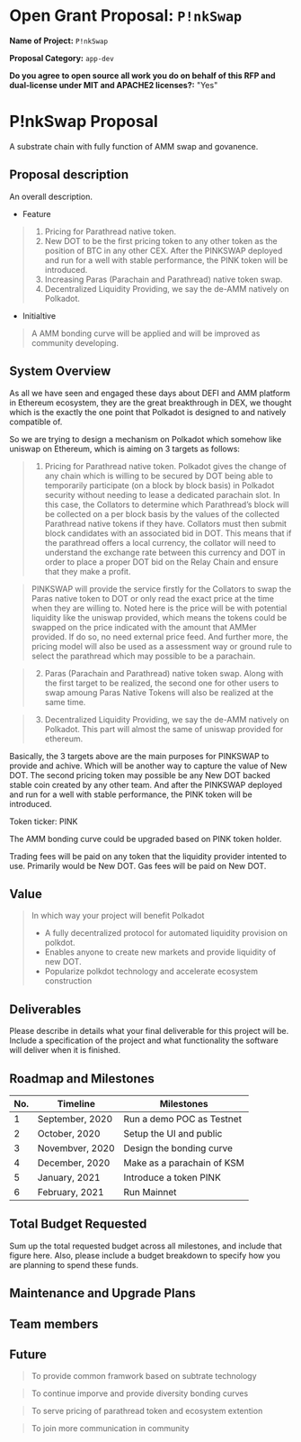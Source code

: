 
# Open Grant Proposal: `P!nkSwap`

**Name of Project:** `P!nkSwap`

**Proposal Category:**  `app-dev`

**Do you agree to open source all work you do on behalf of this RFP and dual-license under MIT and APACHE2 licenses?:**  "Yes" 


P!nkSwap Proposal
===================================
A substrate chain with fully function of AMM swap and govanence.
## Proposal description
 An overall description.
 - Feature
>  1. Pricing for Parathread native token.
>  2. New DOT to be the first pricing token to any other token as the position of BTC in any other CEX. 
>  After the PINKSWAP deployed and run for a well with stable performance, the PINK token will be introduced.
>  3. Increasing Paras (Parachain and Parathread) native token swap.
>  4. Decentralized Liquidity Providing, we say the de-AMM natively on Polkadot.
 - Initialtive
>   A AMM bonding curve will be applied and will be improved as community developing. 

## System Overview

As all we have seen and engaged these days about DEFI and AMM platform in Ethereum ecosystem, they are the great breakthrough in DEX, we thought which is the exactly the one point that Polkadot is designed to and natively compatible of.

So we are trying to design a mechanism on Polkadot which somehow like uniswap on Ethereum, which is aiming on 3 targets as follows:

>1)	Pricing for Parathread native token.
>Polkadot gives the change of any chain which is willing to be secured by DOT being able to temporarily participate (on a block by block basis) in Polkadot security without needing to lease a dedicated parachain slot. In this case, the Collators to determine which Parathread’s block will be collected on a per block basis by the values of the collected Parathread native tokens if they have.
Collators must then submit block candidates with an associated bid in DOT. This means that if the parathread offers a local currency, the collator will need to understand the exchange rate between this currency and DOT in order to place a proper DOT bid on the Relay Chain and ensure that they make a profit.

>PINKSWAP will provide the service firstly for the Collators to swap the Paras native token to DOT or only read the exact price at the time when they are willing to. Noted here is the price will be with potential liquidity like the uniswap provided, which means the tokens could be swapped on the price indicated with the amount that AMMer provided. If do so, no need external price feed.
And further more, the pricing model will also be used as a assessment way or ground rule to select the parathread which may possible to be a parachain.

>2)	Paras (Parachain and Parathread) native token swap.
Along with the first target to be realized, the second one for other users to swap amoung Paras Native Tokens will also be realized at the same time.

>3)	Decentralized Liquidity Providing, we say the de-AMM natively on Polkadot.
This part will almost the same of uniswap provided for ethereum.

Basically, the 3 targets above are the main purposes for PINKSWAP to provide and achive. Which will be another way to capture the value of New DOT. The second pricing token may possible be any New DOT backed stable coin created by any other team. And after the PINKSWAP deployed and run for a well with stable performance, the PINK token will be introduced.

Token ticker: PINK

The AMM bonding curve could be upgraded based on PINK token holder.

Trading fees will be paid on any token that the liquidity provider intented to use. Primarily would be New DOT. Gas fees will be paid on New DOT.

 
 
## Value
> In which way your project will benefit Polkadot
> - A fully decentralized protocol for automated liquidity provision on polkdot.
> - Enables anyone to create new markets and provide liquidity of new DOT.
> - Popularize polkdot technology and accelerate ecosystem construction

## Deliverables
Please describe in details what your final deliverable for this project will be. Include a specification of the project and what functionality the software will deliver when it is finished.

## Roadmap and Milestones

| No. | Timeline | Milestones |
| --- | --- | --- |
| 1 | September, 2020 |Run a demo POC as Testnet |
| 2 | October, 2020 | Setup the UI and public |
| 3 | Novembver, 2020 | Design the bonding curve |
| 4 | December, 2020 | Make as a parachain of KSM |
| 5 | January, 2021 | Introduce a token PINK |
| 6 | February, 2021 | Run Mainnet |

## Total Budget Requested
Sum up the total requested budget across all milestones, and include that figure here. Also, please include a budget breakdown to specify how you are planning to spend these funds.

## Maintenance and Upgrade Plans


## Team members


## Future
> To provide common framwork based on subtrate technology

> To continue imporve and provide diversity bonding curves 

> To serve pricing of parathread token and ecosystem extention

> To join more communication in community






